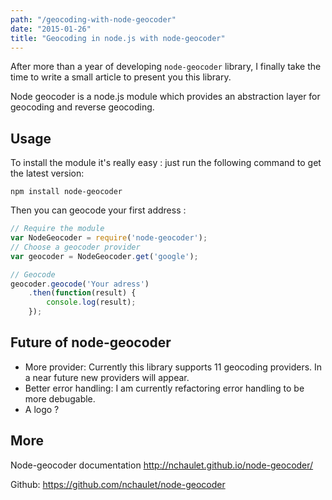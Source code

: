 ```yaml
---
path: "/geocoding-with-node-geocoder"
date: "2015-01-26"
title: "Geocoding in node.js with node-geocoder"
---
```

After more than a year of developing `node-geocoder` library, I finally take the time to write a small article to present you this library.

Node geocoder is a node.js module which provides an abstraction layer for geocoding and reverse geocoding.

## Usage

To install the module it's really easy : just run the following command to get the latest version:
```shell
npm install node-geocoder
```
Then you can geocode your first address :
```javascript
// Require the module
var NodeGeocoder = require('node-geocoder');
// Choose a geocoder provider
var geocoder = NodeGeocoder.get('google');

// Geocode
geocoder.geocode('Your adress')
	.then(function(result) {
    	console.log(result);
    });
```

## Future of node-geocoder


* More provider: Currently this library supports 11 geocoding providers. In a near future new providers will appear.
* Better error handling: I am currently refactoring error handling to be more debugable.
* A logo ?

## More

Node-geocoder documentation http://nchaulet.github.io/node-geocoder/

Github: https://github.com/nchaulet/node-geocoder





